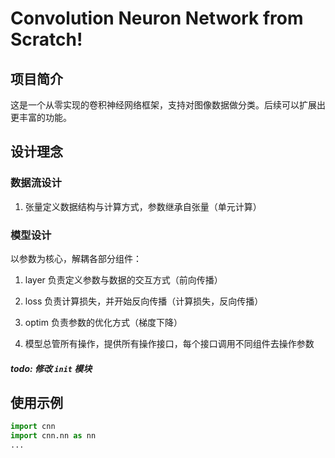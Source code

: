 # Convolution Neuron Network from Scratch!

## 项目简介
这是一个从零实现的卷积神经网络框架，支持对图像数据做分类。后续可以扩展出更丰富的功能。

## 设计理念
### 数据流设计
1. 张量定义数据结构与计算方式，参数继承自张量（单元计算）
### 模型设计
以参数为核心，解耦各部分组件：
1. layer 负责定义参数与数据的交互方式（前向传播）
3. loss 负责计算损失，并开始反向传播（计算损失，反向传播）
3. optim 负责参数的优化方式（梯度下降）

1. 模型总管所有操作，提供所有操作接口，每个接口调用不同组件去操作参数

##### todo: 修改 `init` 模块


## 使用示例

```python
import cnn
import cnn.nn as nn
...
```
